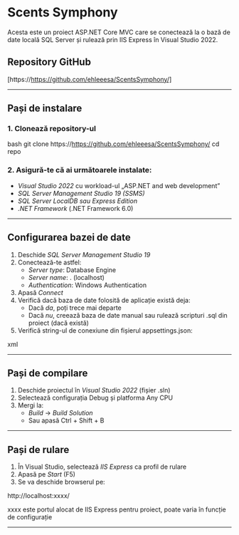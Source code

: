 # Scents Symphony

Acesta este un proiect ASP.NET Core MVC care se conectează la o bază de date locală SQL Server și rulează prin IIS Express în Visual Studio 2022.

## Repository GitHub

[https://https://github.com/ehleeesa/ScentsSymphony/]

---

## Pași de instalare

### 1. Clonează repository-ul

bash
git clone https://https://github.com/ehleeesa/ScentsSymphony/
cd repo


### 2. Asigură-te că ai următoarele instalate:

- *Visual Studio 2022* cu workload-ul „ASP.NET and web development”
- *SQL Server Management Studio 19 (SSMS)*
- *SQL Server LocalDB sau Express Edition*
- *.NET Framework* (.NET Framework 6.0)

---

## Configurarea bazei de date

1. Deschide *SQL Server Management Studio 19*
2. Conectează-te astfel:
   - *Server type*: Database Engine  
   - *Server name*: . (localhost)
   - *Authentication*: Windows Authentication
3. Apasă *Connect*
4. Verifică dacă baza de date folosită de aplicație există deja:
   - Dacă *da*, poți trece mai departe
   - Dacă *nu*, creează baza de date manual sau rulează scripturi .sql din proiect (dacă există)
5. Verifică string-ul de conexiune din fișierul appsettings.json:

xml
<connectionStrings>
  <add name="DefaultConnection"
       connectionString="Data Source=.;Initial Catalog=ScentsSymphony;Integrated Security=True"
       providerName="System.Data.SqlClient" />
</connectionStrings>


---

## Pași de compilare

1. Deschide proiectul în *Visual Studio 2022* (fișier .sln)
2. Selectează configurația Debug și platforma Any CPU
3. Mergi la:
   - *Build* → *Build Solution*
   - Sau apasă Ctrl + Shift + B

---

## Pași de rulare

1. În Visual Studio, selectează *IIS Express* ca profil de rulare
2. Apasă pe *Start* (F5)
3. Se va deschide browserul pe:


http://localhost:xxxx/


xxxx este portul alocat de IIS Express pentru proiect, poate varia în funcție de configurație

---

